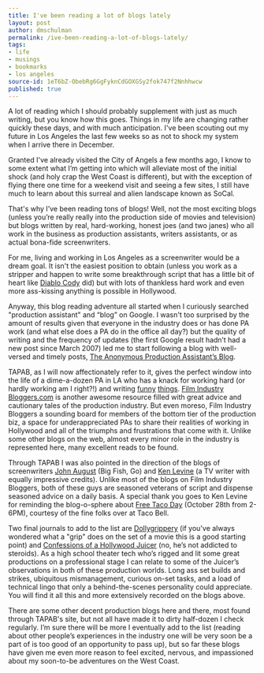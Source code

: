 ```yaml
---
title: I've been reading a lot of blogs lately
layout: post
author: dmschulman
permalink: /ive-been-reading-a-lot-of-blogs-lately/
tags:
- life
- musings
- bookmarks
- los angeles
source-id: 1eT6bZ-ObebRg6GgFyknCdGOXGSy2fok747f2Nnhhwcw
published: true
---
```

A lot of reading which I should probably supplement with just as much writing, but you know how this goes. Things in my life are changing rather quickly these days, and with much anticipation. I've been scouting out my future in Los Angeles the last few weeks so as not to shock my system when I arrive there in December.

Granted I've already visited the City of Angels a few months ago, I know to some extent what I’m getting into which will alleviate most of the initial shock (and holy crap the West Coast is different), but with the exception of flying there one time for a weekend visit and seeing a few sites, I still have much to learn about this surreal and alien landscape known as SoCal.

That's why I’ve been reading tons of blogs! Well, not the most exciting blogs (unless you’re really really into the production side of movies and television) but blogs written by real, hard-working, honest joes (and two janes) who all work in the business as production assistants, writers assistants, or as actual bona-fide screenwriters.

For me, living and working in Los Angeles as a screenwriter would be a dream goal. It isn't the easiest position to obtain (unless you work as a stripper and happen to write some breakthrough script that has a little bit of heart like [Diablo Cody](http://www.imdb.com/title/tt0467406/) did) but with lots of thankless hard work and even more ass-kissing anything is possible in Hollywood.

Anyway, this blog reading adventure all started when I curiously searched "production assistant" and “blog” on Google. I wasn't  too surprised by the amount of results given that everyone in the industry does or has done PA work (and what else does a PA do in the office all day?) but the quality of writing and the frequency of updates (the first Google result hadn’t had a new post since March 2007) led me to start following a blog with well-versed and timely posts, [The Anonymous Production Assistant’s Blog](http://anonymousassistant.wordpress.com/). 

TAPAB, as I will now affectionately refer to it, gives the perfect window into the life of a dime-a-dozen PA in LA who has a knack for working hard (or hardly working am I right?!) and writing [funny](http://anonymousassistant.wordpress.com/2008/10/17/job-search/) [things](http://anonymousassistant.wordpress.com/2008/10/23/my-last-political-post-i-swear/). [Film Industry Bloggers.com](http://filmindustrybloggers.com/) is another awesome resource filled with great advice and cautionary tales of the production industry. But even moreso, Film Industry Bloggers a sounding board for members of the bottom tier of the production biz, a space for underappreciated PAs to share their realities of working in Hollywood and all of the triumphs and frustrations that come with it. Unlike some other blogs on the web, almost every minor role in the industry is represented here, many excellent reads to be found.

Through TAPAB I was also pointed in the direction of the blogs of screenwriters [John August](http://johnaugust.com) (Big Fish, Go) and [Ken Levine](http://kenlevine.blogspot.com/) (a TV writer with equally impressive credits). Unlike most of the blogs on Film Industry Bloggers, both of these guys are seasoned veterans of script and dispense seasoned advice on a daily basis. A special thank you goes to Ken Levine for reminding the blog-o-sphere about [Free Taco Day](http://kenlevine.blogspot.com/2008/10/free-tacos.html) (October 28th from 2-6PM), courtesy of the fine folks over at Taco Bell.

Two final journals to add to the list are [Dollygrippery](http://dollygrip.blogspot.com/) (if you've always wondered what a "grip" does on the set of a movie this is a good starting point) and [Confessions of a Hollywood Juicer](http://hollywoodjuicer.blogspot.com/) (no, he’s not addicted to steroids). As a high school theater tech who’s rigged and lit some great productions on a professional stage I can relate to some of the Juicer’s observations in both of these production worlds. Long ass set builds and strikes, ubiquitous mismanagement, curious on-set tasks, and a load of technical lingo that only a behind-the-scenes personality could appreciate. You will find it all this and more extensively recorded on the blogs above.

There are some other decent production blogs here and there, most found through TAPAB's site, but not all have made it to dirty half-dozen I check regularly. I’m sure there will be more I eventually add to the list (reading about other people’s experiences in the industry one will be very soon be a part of is too good of an opportunity to pass up), but so far these blogs have given me even more reason to feel excited, nervous, and impassioned about my soon-to-be adventures on the West Coast.

